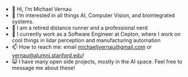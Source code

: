 - 👋 Hi, I’m Michael Vernau
- 👀 I’m interested in all things AI, Computer Vision, and biointegrated systems.
- 🌱 I am a retired distance runner and a professional nerd
- 🔱 I currently work as a Software Engineer at Cepton, where I work on cool things in lidar perception and manufacturing automation
- 📫 How to reach me:  email michaeljvernau@gmail.com or vernau@alumni.stanford.edu!
- 😺 I have many open side projects, mostly in the AI space. Feel free to message me about these!
